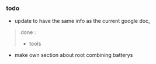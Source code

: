
### todo

- update to have the same info as the current google doc,
> done :
> - tools

- make own section about root combining batterys

